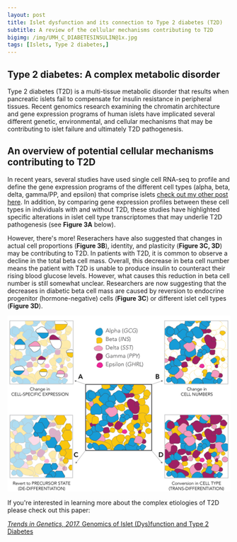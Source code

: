 ```yaml
---
layout: post
title: Islet dysfunction and its connection to Type 2 diabetes (T2D) 
subtitle: A review of the cellular mechanisms contributing to T2D 
bigimg: /img/UMH_C_DIABETESINSULIN@1x.jpg
tags: [Islets, Type 2 diabetes,]
---
```


## Type 2 diabetes: A complex metabolic disorder

Type 2 diabetes (T2D) is a multi-tissue metabolic disorder that results when pancreatic islets
fail to compensate for insulin resistance in peripheral tissues. Recent genomics research examining 
the chromatin architecture and gene expression programs of human islets have implicated several different
genetic, environmental, and cellular mechanisms that may be contributing to islet failure and ultimately T2D pathogenesis.

## An overview of potential cellular mechanisms contributing to T2D

In recent years, several studies have used single cell RNA-seq to profile and define the gene expression programs of the different
cell types (alpha, beta, delta, gamma/PP, and epsilon) that comprise islets [check out my other post here](https://nlawlor.github.io/2018-08-17-scrnaseq/).
In addition, by comparing gene expression profiles between these cell types in individuals with and without T2D, these studies
have highlighted specific alterations in islet cell type transcriptomes that may underlie 
T2D pathogenesis (see **Figure 3A** below). 

However, there's more! Reserachers have also suggested that changes in actual cell proportions (**Figure 3B**),
identity, and plasticity (**Figure 3C, 3D**) may be contributing to T2D. In patients with T2D, it is common to observe
a decline in the total beta cell mass. Overall, this decrease in beta cell number means the patient with T2D is unable
to produce insulin to counteract their rising blood glucose levels.
However, what causes this reduction in beta cell number is still somewhat unclear.
Researchers are now suggesting that the decreases in diabetic beta cell mass
are caused by reversion to endocrine progenitor (hormone-negative) cells (**Figure 3C**)
or different islet cell types (**Figure 3D**). 

![](/img/Lawlor_T2D_Review_Figure_3.png)

If you're interested in learning more about the complex etiologies of T2D please check out this paper:

[*Trends in Genetics, 2017.* Genomics of Islet (Dys)function and Type 2 Diabetes](https://www.ncbi.nlm.nih.gov/pubmed/28245910)

